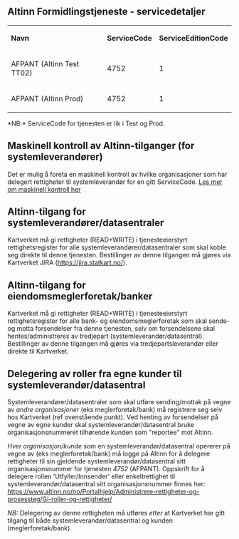 ## Altinn Formidlingstjeneste - servicedetaljer
<table>
	<tbody>
		<tr>
			<td><p><strong>Navn</strong></p></td>
			<td><p><strong>ServiceCode</strong></p></td>
			<td><p><strong>ServiceEditionCode</strong></p></td>
		</tr>
		<tr>
			<td><p>AFPANT (Altinn Test TT02)</p></td>
			<td><p>4752</p></td>
			<td><p>1</p></td>
		</tr>
		<tr>
			<td><p>AFPANT (Altinn Prod)</p></td>
			<td><p>4752</p></td>
			<td><p>1</p></td>
		</tr>
	</tbody>
</table>
*NB:* ServiceCode for tjenesten er lik i Test og Prod.

## Maskinell kontroll av Altinn-tilganger (for systemleverandører)
Det er mulig å foreta en maskinell kontroll av hvilke organisasjoner som har delegert rettigheter til systemleverandør for en gitt ServiceCode. 
[Les mer om maskinell kontroll her](./altinn-maskinell-kontroll.md)

## Altinn-tilgang for systemleverandører/datasentraler
Kartverket må gi rettigheter (READ+WRITE) i tjenesteeierstyrt rettighetsregister for alle systemleverandører/datasentraler som skal koble seg direkte til denne tjenesten.
Bestillinger av denne tilgangen må gjøres via Kartverket JIRA (https://jira.statkart.no/).

## Altinn-tilgang for eiendomsmeglerforetak/banker
Kartverket må gi rettigheter (READ+WRITE) i tjenesteeierstyrt rettighetsregister for alle bank- og eiendomsmeglerforetak som skal sende- og motta forsendelser fra denne tjenesten, selv om forsendelsene skal hentes/administreres av tredjepart (systemleverandør/datasentral).
Bestillinger av denne tilgangen må gjøres via tredjepartsleverandør eller direkte til Kartverket.

## Delegering av roller fra egne kunder til systemleverandør/datasentral
Systemleverandører/datasentraler som skal utføre sending/mottak på vegne av *andre organisasjoner* (eks meglerforetak/bank) må registrere seg selv hos Kartverket (ref ovenstående punkt).
Ved henting av forsendelser på vegne av egne kunder skal systemleverandør/datasentral bruke organisasjonsnummeret tilhørende kunden som "reportee" mot Altinn.

*Hver organisasjon/kunde* som en systemleverandør/datasentral opererer på vegne av (eks meglerforetak/bank) må logge på Altinn for å delegere rettigheter til sin gjeldende systemleverandør/datasentral sitt organisasjonsnummer for tjenesten *4752* (AFPANT).
Oppskrift for å delegere rollen 'Utfyller/Innsender' eller enkeltrettighet til systemleverandør/datasentral sitt organisasjonsnummer finnes her: https://www.altinn.no/no/Portalhjelp/Administrere-rettigheter-og-prosessteg/Gi-roller-og-rettigheter/

*NB:* Delegering av denne rettigheten må utføres _etter_ at Kartverket har gitt tilgang til både systemleverandør/datasentral og kunden (meglerforetak/bank).